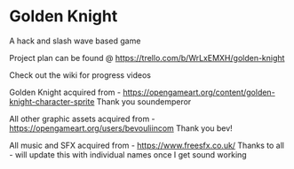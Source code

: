 # Golden Knight
A hack and slash wave based game

Project plan can be found @ https://trello.com/b/WrLxEMXH/golden-knight

Check out the wiki for progress videos


Golden Knight acquired from - https://opengameart.org/content/golden-knight-character-sprite
Thank you soundemperor

All other graphic assets acquired from - https://opengameart.org/users/bevouliincom
Thank you bev!

All music and SFX acquired from - https://www.freesfx.co.uk/
Thanks to all - will update this with individual names once I get sound working
